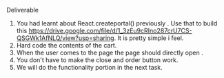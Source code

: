 Deliverable

1. You had learnt about React.createportal() previously . Use that to build this https://drive.google.com/file/d/1_3zEu9cRIno287crU7CS-QSGWk1AfNLQ/view?usp=sharing. It is pretty simple i feel.
2. Hard code the contents of the cart.
3. When the user comes to the page the page should directly open .
4. You don't have to make the close and order button work.
5. We will do the functionality portion in the next task.